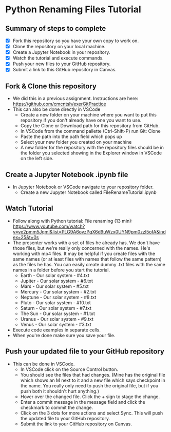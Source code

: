 # Python Renaming Files Tutorial

## Summary of steps to complete

- [X] Fork this repository so you have your own copy to work on.
- [X] Clone the repository on your local machine. 
- [X] Create a Jupyter Notebook in your repository.
- [X] Watch the tutorial and execute commands.
- [X] Push your new files to your GitHub repository.
- [X] Submit a link to this GitHub repository in Canvas.

## Fork & Clone this repository

* We did this in a previous assignment. Instructions are here: https://github.com/cmcntsh/exerGitPractice
* This can also be done directly in VSCode
  * Create a new folder on your machine where you want to put this repository if you don't already have one you want to use.
  * Copy the Clone or Download path for this repository from GitHub.
  * In VSCode from the command pallette (Ctrl-Shift-P) run Git: Clone
  * Paste the path into the path field which pops up
  * Select your new folder you created on your machine
  * A new folder for the repository with the repository files should be in the folder you selected showing in the Explorer window in VSCode on the left side.

## Create a Jupyter Notebook .ipynb file

* In Jupyter Notebook or VSCode navigate to your repository folder.
  * Create a new Jupyter Notebook called FileRenameTutorial.ipynb

## Watch Tutorial

* Follow along with Python tutorial: File renaming (13 min): https://www.youtube.com/watch?v=ve2pmm5JqmI&list=PLG9A6ovzPqX6d9uWzx0UYN9pm0zzl5ofA&index=25&t=0s
* The presenter works with a set of files he already has. We don't have those files, but we're really only concerned with the names. He's working with mp4 files. It may be helpful if you create files with the same names (or at least files with names that follow the same pattern) as the files he has. You can easily create dummy .txt files with the same names in a folder before you start the tutorial. 
  * Earth - Our solar system - #4.txt
  * Jupiter - Our solar system - #6.txt
  * Mars - Our solar system - #5.txt
  * Mercury - Our solar system - #2.txt
  * Neptune - Our solar system - #8.txt
  * Pluto - Our solar system - #10.txt
  * Saturn - Our solar system - #7.txt
  * The Sun - Our solar system - #1.txt
  * Uranus - Our solar system - #9.txt
  * Venus - Our solar system - #3.txt
* Execute code examples in separate cells.  
* When you're done make sure you save your file.

## Push your updated file to your GitHub repository

* This can be done in VSCode.
  * In VSCode click on the Source Control button.
  * You should see the files that had changes. (Mine has the original file which shows an M next to it and a new file which says checkpoint in the name. You really only need to push the original file, but if you push both it shouldn't hurt anything.)
  * Hover over the changed file. Click the + sign to stage the change.
  * Enter a commit message in the message field and click the checkmark to commit the change.
  * Click on the 3 dots for more actions and select Sync. This will push the updated file to your GitHub repository.
  * Submit the link to your GitHub repository on Canvas.
